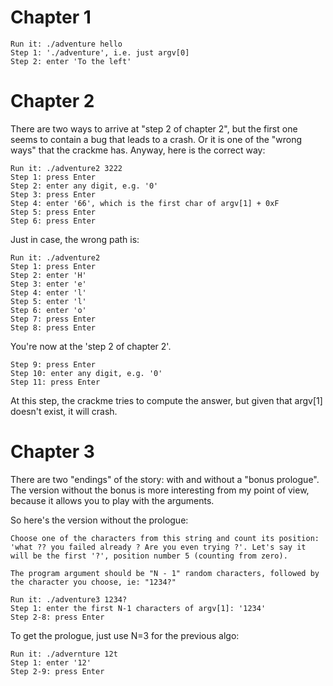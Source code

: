 # Chapter 1

```
Run it: ./adventure hello
Step 1: './adventure', i.e. just argv[0]
Step 2: enter 'To the left'
```

# Chapter 2

There are two ways to arrive at "step 2 of chapter 2", but the first one seems to contain a bug that leads to a crash. Or it is one of the "wrong ways" that the crackme has. Anyway, here is the correct way:

```
Run it: ./adventure2 3222
Step 1: press Enter
Step 2: enter any digit, e.g. '0'
Step 3: press Enter
Step 4: enter '66', which is the first char of argv[1] + 0xF
Step 5: press Enter
Step 6: press Enter
```

Just in case, the wrong path is:

```
Run it: ./adventure2
Step 1: press Enter
Step 2: enter 'H'
Step 3: enter 'e'
Step 4: enter 'l'
Step 5: enter 'l'
Step 6: enter 'o'
Step 7: press Enter
Step 8: press Enter
```

You're now at the 'step 2 of chapter 2'.

```
Step 9: press Enter
Step 10: enter any digit, e.g. '0'
Step 11: press Enter
```

At this step, the crackme tries to compute the answer, but given that argv[1] doesn't exist, it will crash.

# Chapter 3

There are two "endings" of the story: with and without a "bonus prologue". The version without the bonus is more interesting from my point of view, because it allows you to play with the arguments.

So here's the version without the prologue:

```
Choose one of the characters from this string and count its position: 'what ?? you failed already ? Are you even trying ?'. Let's say it will be the first '?', position number 5 (counting from zero).

The program argument should be "N - 1" random characters, followed by the character you choose, ie: "1234?"

Run it: ./adventure3 1234?
Step 1: enter the first N-1 characters of argv[1]: '1234'
Step 2-8: press Enter
```

To get the prologue, just use N=3 for the previous algo:

```
Run it: ./advernture 12t
Step 1: enter '12'
Step 2-9: press Enter
```
